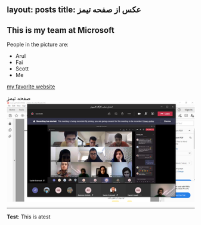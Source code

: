 layout: posts
title: عکس از صفحه تیمز
---

## This is my team at Microsoft
People in the picture are:
- Arul
- Fai
- Scott
- Me

[my favorite website](http://www.google.com)

صفحه تیمز 
![alt text](../assets/images/Capture5.jpg "Team Picture")

---
**Test**: This is atest
